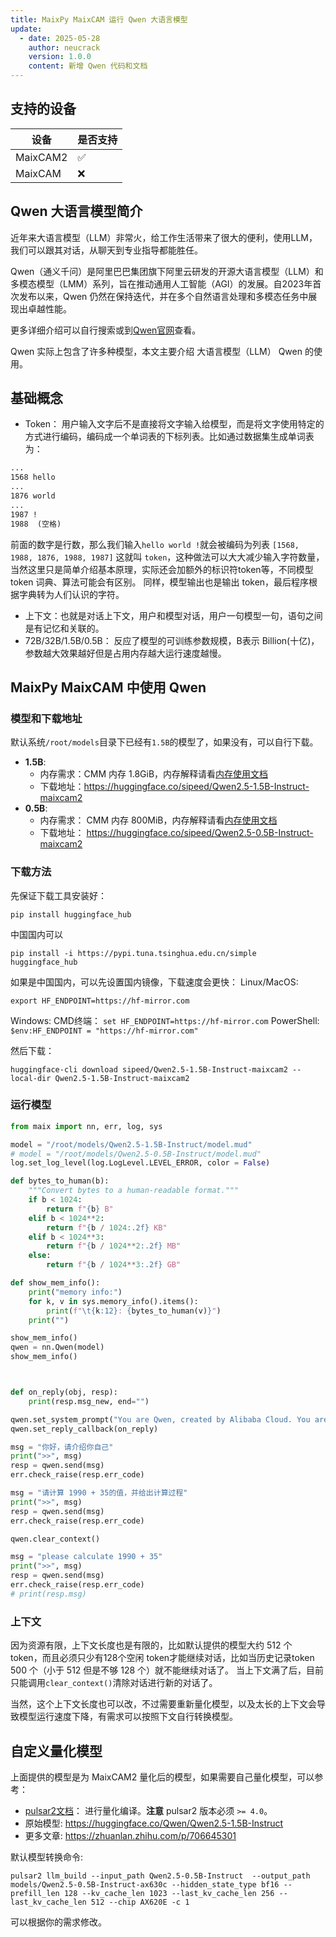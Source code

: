 ```yaml
---
title: MaixPy MaixCAM 运行 Qwen 大语言模型
update:
  - date: 2025-05-28
    author: neucrack
    version: 1.0.0
    content: 新增 Qwen 代码和文档
---
```


## 支持的设备

| 设备      | 是否支持 |
| -------- | ------- |
| MaixCAM2 | ✅ |
| MaixCAM  | ❌ |


## Qwen 大语言模型简介

近年来大语言模型（LLM）非常火，给工作生活带来了很大的便利，使用LLM，我们可以跟其对话，从聊天到专业指导都能胜任。

Qwen（通义千问）是阿里巴巴集团旗下阿里云研发的开源大语言模型（LLM）和多模态模型（LMM）系列，旨在推动通用人工智能（AGI）的发展。自2023年首次发布以来，Qwen 仍然在保持迭代，并在多个自然语言处理和多模态任务中展现出卓越性能。

更多详细介绍可以自行搜索或到[Qwen官网](https://qwen.readthedocs.io/zh-cn/latest/)查看。

Qwen 实际上包含了许多种模型，本文主要介绍 大语言模型（LLM） Qwen 的使用。

## 基础概念

* Token： 用户输入文字后不是直接将文字输入给模型，而是将文字使用特定的方式进行编码，编码成一个单词表的下标列表。比如通过数据集生成单词表为：
```txt
...
1568 hello
...
1876 world
...
1987 !
1988  (空格)
```
前面的数字是行数，那么我们输入`hello world !`就会被编码为列表 `[1568, 1988, 1876, 1988, 1987]` 这就叫 `token`，这种做法可以大大减少输入字符数量，当然这里只是简单介绍基本原理，实际还会加额外的标识符token等，不同模型 token 词典、算法可能会有区别。
同样，模型输出也是输出 token，最后程序根据字典转为人们认识的字符。

* 上下文：也就是对话上下文，用户和模型对话，用户一句模型一句，语句之间是有记忆和关联的。
* 72B/32B/1.5B/0.5B： 反应了模型的可训练参数规模，B表示 Billion(十亿)，参数越大效果越好但是占用内存越大运行速度越慢。


## MaixPy MaixCAM 中使用 Qwen

### 模型和下载地址

默认系统`/root/models`目录下已经有`1.5B`的模型了，如果没有，可以自行下载。

* **1.5B**:
  * 内存需求：CMM 内存 1.8GiB，内存解释请看[内存使用文档](../pro/memory.md)
  * 下载地址：https://huggingface.co/sipeed/Qwen2.5-1.5B-Instruct-maixcam2
* **0.5B**:
  * 内存需求： CMM 内存 800MiB，内存解释请看[内存使用文档](../pro/memory.md)
  * 下载地址： https://huggingface.co/sipeed/Qwen2.5-0.5B-Instruct-maixcam2

### 下载方法

先保证下载工具安装好：
```
pip install huggingface_hub
```
中国国内可以
```
pip install -i https://pypi.tuna.tsinghua.edu.cn/simple huggingface_hub
```

如果是中国国内，可以先设置国内镜像，下载速度会更快：
Linux/MacOS:
```
export HF_ENDPOINT=https://hf-mirror.com
```
Windows:
CMD终端： `set HF_ENDPOINT=https://hf-mirror.com`
PowerShell: `$env:HF_ENDPOINT = "https://hf-mirror.com"`


然后下载：

```shell
huggingface-cli download sipeed/Qwen2.5-1.5B-Instruct-maixcam2 --local-dir Qwen2.5-1.5B-Instruct-maixcam2
```

### 运行模型

```python
from maix import nn, err, log, sys

model = "/root/models/Qwen2.5-1.5B-Instruct/model.mud"
# model = "/root/models/Qwen2.5-0.5B-Instruct/model.mud"
log.set_log_level(log.LogLevel.LEVEL_ERROR, color = False)

def bytes_to_human(b):
    """Convert bytes to a human-readable format."""
    if b < 1024:
        return f"{b} B"
    elif b < 1024**2:
        return f"{b / 1024:.2f} KB"
    elif b < 1024**3:
        return f"{b / 1024**2:.2f} MB"
    else:
        return f"{b / 1024**3:.2f} GB"

def show_mem_info():
    print("memory info:")
    for k, v in sys.memory_info().items():
        print(f"\t{k:12}: {bytes_to_human(v)}")
    print("")

show_mem_info()
qwen = nn.Qwen(model)
show_mem_info()



def on_reply(obj, resp):
    print(resp.msg_new, end="")

qwen.set_system_prompt("You are Qwen, created by Alibaba Cloud. You are a helpful assistant.")
qwen.set_reply_callback(on_reply)

msg = "你好，请介绍你自己"
print(">>", msg)
resp = qwen.send(msg)
err.check_raise(resp.err_code)

msg = "请计算 1990 + 35的值，并给出计算过程"
print(">>", msg)
resp = qwen.send(msg)
err.check_raise(resp.err_code)

qwen.clear_context()

msg = "please calculate 1990 + 35"
print(">>", msg)
resp = qwen.send(msg)
err.check_raise(resp.err_code)
# print(resp.msg)
```

### 上下文

因为资源有限，上下文长度也是有限的，比如默认提供的模型大约 512 个 token，而且必须只少有128个空闲 token才能继续对话，比如当历史记录token 500 个（小于 512 但是不够 128 个）就不能继续对话了。
当上下文满了后，目前只能调用`clear_context()`清除对话进行新的对话了。

当然，这个上下文长度也可以改，不过需要重新量化模型，以及太长的上下文会导致模型运行速度下降，有需求可以按照下文自行转换模型。

## 自定义量化模型

上面提供的模型是为 MaixCAM2 量化后的模型，如果需要自己量化模型，可以参考：
* [pulsar2文档](https://pulsar2-docs.readthedocs.io/zh-cn/latest/appendix/build_llm.html)： 进行量化编译。**注意** pulsar2 版本必须 `>= 4.0`。
* 原始模型: https://huggingface.co/Qwen/Qwen2.5-1.5B-Instruct
* 更多文章: https://zhuanlan.zhihu.com/p/706645301

默认模型转换命令:
```shell
pulsar2 llm_build --input_path Qwen2.5-0.5B-Instruct  --output_path models/Qwen2.5-0.5B-Instruct-ax630c --hidden_state_type bf16 --prefill_len 128 --kv_cache_len 1023 --last_kv_cache_len 256 --last_kv_cache_len 512 --chip AX620E -c 1
```

可以根据你的需求修改。

